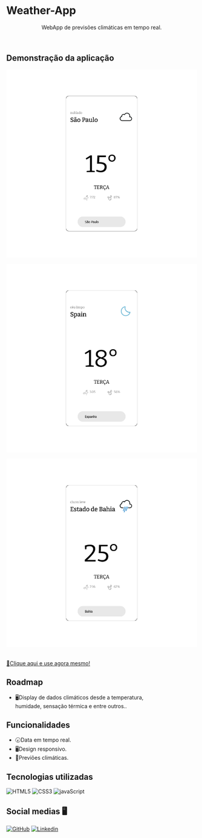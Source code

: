 # Weather-App

<p align="center">WebApp de previsões climáticas em tempo real.</p>
<br />
  
## Demonstração da aplicação
<p align="center">
<img width="510px" src="img1.png" alt="Demonstração do WebApp" />
</p>
<p align="center">
<img width="510px" src="img2.png" alt="Demonstração do WebApp" />
</p>
<p align="center">
<img width="510px" src="img3.png" alt="Demonstração do WebApp" />
</p>

<br />
<a href="https://guilhermewilker.github.io/Weather-App/" target="_blank">🔗Clique aqui e use agora mesmo!</a>

## Roadmap

- 🖥️Display de dados climáticos desde a temperatura, <br />
  humidade, sensação térmica e entre outros..

## Funcionalidades

- 🕢Data em tempo real.
- 🖥️Design responsivo.
- 📃Previões climáticas.

## Tecnologias utilizadas

![HTML5](https://img.shields.io/badge/HTML5-E34F26?style=for-the-badge&logo=html5&logoColor=white)
![CSS3](https://img.shields.io/badge/CSS3-1572B6?style=for-the-badge&logo=css3&logoColor=white)
![javaScript](https://img.shields.io/badge/JavaScript-323330?style=for-the-badge&logo=javascript&logoColor=F7DF1E)

## Social medias 🖥️

[![GitHub](https://img.shields.io/badge/GitHub-100000?style=for-the-badge&logo=github&logoColor=white)](https://github.com/GuilhermeWilker)
[![Linkedin](https://img.shields.io/badge/LinkedIn-0077B5?style=for-the-badge&logo=linkedin&logoColor=white)](https://www.linkedin.com/in/guilherme-wilker-3a8294189/)
